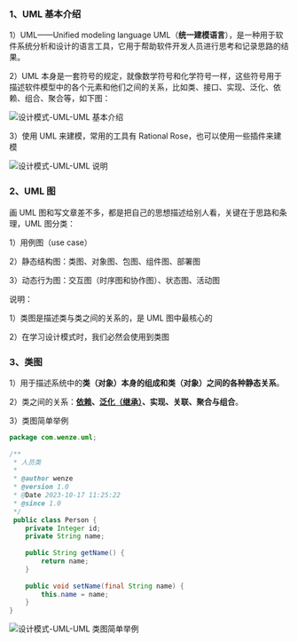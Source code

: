 ### 1、UML 基本介绍

1）UML——Unified modeling language UML（**统一建模语言**），是一种用于软件系统分析和设计的语言工具，它用于帮助软件开发人员进行思考和记录思路的结果。

2）UML 本身是一套符号的规定，就像数学符号和化学符号一样，这些符号用于描述软件模型中的各个元素和他们之间的关系，比如类、接口、实现、泛化、依赖、组合、聚合等，如下图：

![设计模式-UML-UML 基本介绍](https://study-node-md.oss-cn-beijing.aliyuncs.com/2023%2F10%2F17%2F1697511315-aa74ff8d68c79e4b9a79065315539784-20231017105514.png)

3）使用 UML 来建模，常用的工具有 Rational Rose，也可以使用一些插件来建模

![设计模式-UML-UML 说明](https://study-node-md.oss-cn-beijing.aliyuncs.com/2023%2F10%2F17%2F1697511613-248ac1faa88b8f4710080ff5a5ab6d02-20231017110012.png)

### 2、UML 图

画 UML 图和写文章差不多，都是把自己的思想描述给别人看，关键在于思路和条理，UML 图分类：

1）用例图（use case）

2）静态结构图：类图、对象图、包图、组件图、部署图

3）动态行为图：交互图（时序图和协作图）、状态图、活动图

说明：

1）类图是描述类与类之间的关系的，是 UML 图中最核心的

2）在学习设计模式时，我们必然会使用到类图

### 3、类图

1）用于描述系统中的**类（对象）本身的组成和类（对象）之间的各种静态关系**。

2）类之间的关系：**[依赖](./002-类图-依赖关系)、[泛化（继承）](./003-类图-泛化关系)、实现、关联、聚合与组合**。

3）类图简单举例

```java
package com.wenze.uml;  
  
/**  
 * 人员类  
 *  
 * @author wenze  
 * @version 1.0  
 * @Date 2023-10-17 11:25:22  
 * @since 1.0  
 */
 public class Person {  
    private Integer id;  
    private String name;  
  
    public String getName() {  
        return name;  
    }  
  
    public void setName(final String name) {  
        this.name = name;  
    }  
}
```

![设计模式-UML-UML 类图简单举例](https://study-node-md.oss-cn-beijing.aliyuncs.com/2023%2F10%2F17%2F1697514639-87866ce2b4b9d0f18b981f6ec1632ccb-20231017115039.png)


